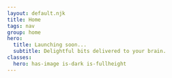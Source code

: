 ```yaml
---
layout: default.njk
title: Home
tags: nav
group: home
hero:
  title: Launching soon...
  subtitle: Delightful bits delivered to your brain.
classes:
  hero: has-image is-dark is-fullheight
---
```

